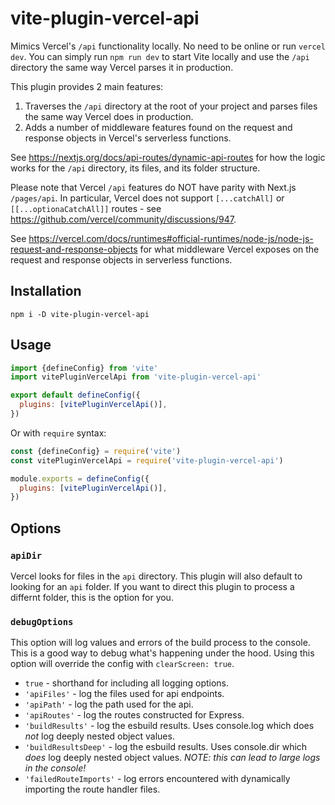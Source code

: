 # vite-plugin-vercel-api

Mimics Vercel's `/api` functionality locally. No need to be online or run `vercel dev`. You can simply run `npm run dev` to start Vite locally and use the `/api` directory the same way Vercel parses it in production.

This plugin provides 2 main features:

1.  Traverses the `/api` directory at the root of your project and parses files
    the same way Vercel does in production.
2.  Adds a number of middleware features found on the request and response
    objects in Vercel's serverless functions.

See https://nextjs.org/docs/api-routes/dynamic-api-routes for how the logic works for the `/api` directory, its files, and its folder structure.

Please note that Vercel `/api` features do NOT have parity with Next.js `/pages/api`. In particular, Vercel does not support `[...catchAll]` or `[[...optionaCatchAll]]` routes - see https://github.com/vercel/community/discussions/947.

See https://vercel.com/docs/runtimes#official-runtimes/node-js/node-js-request-and-response-objects for what middleware Vercel exposes on the request and response objects in serverless functions.

## Installation

`npm i -D vite-plugin-vercel-api`

## Usage

```javascript
import {defineConfig} from 'vite'
import vitePluginVercelApi from 'vite-plugin-vercel-api'

export default defineConfig({
  plugins: [vitePluginVercelApi()],
})
```

Or with `require` syntax:

```javascript
const {defineConfig} = require('vite')
const vitePluginVercelApi = require('vite-plugin-vercel-api')

module.exports = defineConfig({
  plugins: [vitePluginVercelApi()],
})
```

## Options

### `apiDir`

Vercel looks for files in the `api` directory. This plugin will also default to looking for an `api` folder. If you want to direct this plugin to process a differnt folder, this is the option for you.

### `debugOptions`

This option will log values and errors of the build process to the console. This is a good way to debug what's happening under the hood. Using this option will override the config with `clearScreen: true`.

- `true` - shorthand for including all logging options.
- `'apiFiles'` - log the files used for api endpoints.
- `'apiPath'` - log the path used for the api.
- `'apiRoutes'` - log the routes constructed for Express.
- `'buildResults'` - log the esbuild results. Uses console.log which does _not_ log deeply nested object values.
- `'buildResultsDeep'` - log the esbuild results. Uses console.dir which _does_ log deeply nested object values. _NOTE: this can lead to large logs in the console!_
- `'failedRouteImports'` - log errors encountered with dynamically importing the route handler files.
